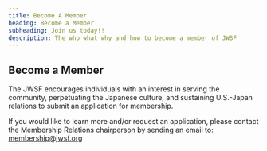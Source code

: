 ```yaml
---
title: Become A Member
heading: Become a Member
subheading: Join us today!!
description: The who what why and how to become a member of JWSF
---
```

## Become a Member

The JWSF encourages individuals with an interest in serving the community, perpetuating the Japanese culture, and sustaining U.S.-Japan relations to submit an application for membership.

If you would like to learn more and/or request an application, please contact the Membership Relations chairperson by sending an email to: membership@jwsf.org
